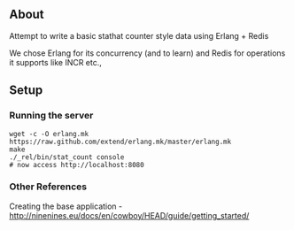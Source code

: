 ## About
Attempt to write a basic stathat counter style data using Erlang + Redis

We chose Erlang for its concurrency (and to learn) and Redis for operations it supports like INCR etc.,

## Setup
### Running the server
    wget -c -O erlang.mk https://raw.github.com/extend/erlang.mk/master/erlang.mk
    make
    ./_rel/bin/stat_count console
    # now access http://localhost:8080

### Other References
Creating the base application - http://ninenines.eu/docs/en/cowboy/HEAD/guide/getting_started/
